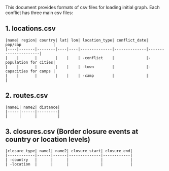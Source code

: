 This document provides formats of csv files for loading initial graph. Each conflict has three main csv files:

 ## 1. locations.csv
 
    |name| region| country| lat| lon| location_type| conflict_date| pop/cap              |
    |----|-------|--------|----|----|--------------|--------------|----------------------|
    |    |       |        |    |    | -conflict    |              |-population for cities|
    |    |       |        |    |    | -town        |              |-capacities for camps |
    |    |       |        |    |    | -camp        |              |                      |
 

 ## 2. routes.csv

    |name1| name2| distance|
    |-----|------|---------|
    |     |      |         |


 ## 3. closures.csv  (Border closure events at country or location levels)
   
    |closure_type| name1| name2| closure_start| closure_end|
    |------------|------|------|--------------|------------|
    | -country   |      |      |              |            |
    | -location  |      |      |              |            |
